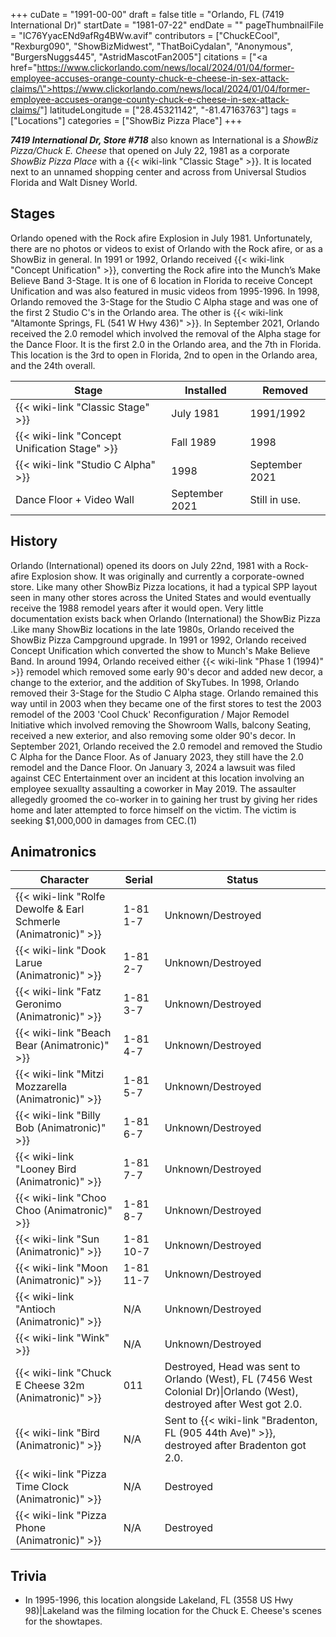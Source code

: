+++
cuDate = "1991-00-00"
draft = false
title = "Orlando, FL (7419 International Dr)"
startDate = "1981-07-22"
endDate = ""
pageThumbnailFile = "IC76YyacENd9afRg4BWw.avif"
contributors = ["ChuckECool", "Rexburg090", "ShowBizMidwest", "ThatBoiCydalan", "Anonymous", "BurgersNuggs445", "AstridMascotFan2005"]
citations = ["<a href=\"https://www.clickorlando.com/news/local/2024/01/04/former-employee-accuses-orange-county-chuck-e-cheese-in-sex-attack-claims/\">https://www.clickorlando.com/news/local/2024/01/04/former-employee-accuses-orange-county-chuck-e-cheese-in-sex-attack-claims/</a>"]
latitudeLongitude = ["28.45321142", "-81.47163763"]
tags = ["Locations"]
categories = ["ShowBiz Pizza Place"]
+++

***7419 International Dr, Store #718*** also known as International is a *ShowBiz Pizza/Chuck E. Cheese* that opened on July 22, 1981 as a corporate *ShowBiz Pizza Place* with a {{< wiki-link "Classic Stage" >}}. It is located next to an unnamed shopping center and across from Universal Studios Florida and Walt Disney World.

## Stages

Orlando opened with the Rock afire Explosion in July 1981. Unfortunately, there are no photos or videos to exist of Orlando with the Rock afire, or as a ShowBiz in general. In 1991 or 1992, Orlando received {{< wiki-link "Concept Unification" >}}, converting the Rock afire into the Munch’s Make Believe Band 3-Stage. It is one of 6 location in Florida to receive Concept Unification and was also featured in music videos from 1995-1996. In 1998, Orlando removed the 3-Stage for the Studio C Alpha stage and was one of the first 2 Studio C's in the Orlando area. The other is {{< wiki-link "Altamonte Springs, FL (541 W Hwy 436)" >}}. In September 2021, Orlando received the 2.0 remodel which involved the removal of the Alpha stage for the Dance Floor. It is the first 2.0 in the Orlando area, and the 7th in Florida. This location is the 3rd to open in Florida, 2nd to open in the Orlando area, and the 24th overall.

| Stage                                               | Installed      | Removed        |
|-----------------------------------------------------|----------------|----------------|
| {{< wiki-link "Classic Stage" >}}             | July 1981      | 1991/1992      |
| {{< wiki-link "Concept Unification Stage" >}} | Fall 1989      | 1998           |
| {{< wiki-link "Studio C Alpha" >}}            | 1998           | September 2021 |
| Dance Floor + Video Wall                            | September 2021 | Still in use.  |

## History

Orlando (International) opened its doors on July 22nd, 1981 with a Rock-afire Explosion show. It was originally and currently a corporate-owned store. Like many other ShowBiz Pizza locations, it had a typical SPP layout seen in many other stores across the United States and would eventually receive the 1988 remodel years after it would open. Very little documentation exists back when Orlando (International) the ShowBiz Pizza .Like many ShowBiz locations in the late 1980s, Orlando received the ShowBiz Pizza Campground upgrade. In 1991 or 1992, Orlando received Concept Unification which converted the show to Munch's Make Believe Band. In around 1994, Orlando received either {{< wiki-link "Phase 1 (1994)" >}} remodel which removed some early 90's decor and added new decor, a change to the exterior, and the addition of SkyTubes. In 1998, Orlando removed their 3-Stage for the Studio C Alpha stage. Orlando remained this way until in 2003 when they became one of the first stores to test the 2003 remodel of the 2003 'Cool Chuck' Reconfiguration / Major Remodel Initiative which involved removing the Showroom Walls, balcony Seating, received a new exterior, and also removing some older 90's decor. In September 2021, Orlando received the 2.0 remodel and removed the Studio C Alpha for the Dance Floor. As of January 2023, they still have the 2.0 remodel and the Dance Floor. On January 3, 2024 a lawsuit was filed against CEC Entertainment over an incident at this location involving an employee sexuallty assaulting a coworker in May 2019. The assaulter allegedly groomed the co-worker in to gaining her trust by giving her rides home and later attempted to force himself on the victim. The victim is seeking $1,000,000 in damages from CEC.(1)

## Animatronics

| Character                                                                 | Serial    | Status                                                                                                                |
|---------------------------------------------------------------------------|-----------|-----------------------------------------------------------------------------------------------------------------------|
| {{< wiki-link "Rolfe Dewolfe &amp; Earl Schmerle (Animatronic)" >}} | 1-81 1-7  | Unknown/Destroyed                                                                                                     |
| {{< wiki-link "Dook Larue (Animatronic)" >}}                        | 1-81 2-7  | Unknown/Destroyed                                                                                                     |
| {{< wiki-link "Fatz Geronimo (Animatronic)" >}}                     | 1-81 3-7  | Unknown/Destroyed                                                                                                     |
| {{< wiki-link "Beach Bear (Animatronic)" >}}                        | 1-81 4-7  | Unknown/Destroyed                                                                                                     |
| {{< wiki-link "Mitzi Mozzarella (Animatronic)" >}}                  | 1-81 5-7  | Unknown/Destroyed                                                                                                     |
| {{< wiki-link "Billy Bob (Animatronic)" >}}                         | 1-81 6-7  | Unknown/Destroyed                                                                                                     |
| {{< wiki-link "Looney Bird (Animatronic)" >}}                       | 1-81 7-7  | Unknown/Destroyed                                                                                                     |
| {{< wiki-link "Choo Choo (Animatronic)" >}}                         | 1-81 8-7  | Unknown/Destroyed                                                                                                     |
| {{< wiki-link "Sun (Animatronic)" >}}                               | 1-81 10-7 | Unknown/Destroyed                                                                                                     |
| {{< wiki-link "Moon (Animatronic)" >}}                              | 1-81 11-7 | Unknown/Destroyed                                                                                                     |
| {{< wiki-link "Antioch (Animatronic)" >}}                           | N/A       | Unknown/Destroyed                                                                                                     |
| {{< wiki-link "Wink" >}}                                            | N/A       | Unknown/Destroyed                                                                                                     |
| {{< wiki-link "Chuck E Cheese 32m (Animatronic)" >}}                | 011       | Destroyed, Head was sent to Orlando (West), FL (7456 West Colonial Dr)\|Orlando (West), destroyed after West got 2.0. |
| {{< wiki-link "Bird (Animatronic)" >}}                              | N/A       | Sent to {{< wiki-link "Bradenton, FL (905 44th Ave)" >}}, destroyed after Bradenton got 2.0.                    |
| {{< wiki-link "Pizza Time Clock (Animatronic)" >}}                  | N/A       | Destroyed                                                                                                             |
| {{< wiki-link "Pizza Phone (Animatronic)" >}}                       | N/A       | Destroyed                                                                                                             |

## Trivia

- In 1995-1996, this location alongside Lakeland, FL (3558 US Hwy 98)|Lakeland was the filming location for the Chuck E. Cheese's scenes for the showtapes.
